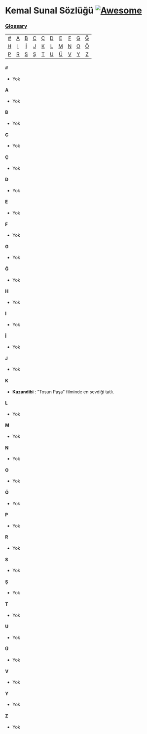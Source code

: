 # Kemal Sunal Sözlüğü [![Awesome](https://cdn.rawgit.com/sindresorhus/awesome/d7305f38d29fed78fa85652e3a63e154dd8e8829/media/badge.svg)](https://github.com/sindresorhus/awesome)
### [Glossary](#glossary)
|     |     |     |     |     |     |     |     |     |     |
|:-:  |:-:  |:-:  |:-:  |:-:  |:-:  |:-:  |:-:  |:-:  |:-:  |
| [#](#) 	| [A](#a) 	| [B](#b) 	| [C](#c) | [Ç](#ç) 	| [D](#d) 	| [E](#e) 	| [F](#f) | [G](#g) | [Ğ](#ğ)  	
| [H](#h) | [I](#\ı)   | [İ](#i) 	| [J](#j) | [K](#k)   | [L](#l)   | [M](#m)   | [N](#n) | [O](#o) | [Ö](#ö)
| [P](#p) | [R](#r)   | [S](#s) 	| [Ş](#ş) | [T](#t)   | [U](#u)   | [Ü](#ü)   | [V](#v) | [Y](#y) | [Z](#z)

#### \#
* Yok

#### A
* Yok

#### B
* Yok

#### C
* Yok

#### Ç
* Yok

#### D
* Yok

#### E
* Yok

#### F
* Yok
  
#### G
* Yok

#### Ğ
* Yok
  
#### H
* Yok

#### I
* Yok

#### İ
* Yok

#### J
* Yok

#### K
* **Kazandibi** : "Tosun Paşa" filminde en sevdiği tatlı.

#### L
* Yok

#### M
* Yok

#### N
* Yok

#### O
* Yok

#### Ö
* Yok

#### P
* Yok

#### R
* Yok

#### S 
* Yok

#### Ş 
* Yok

#### T
* Yok

#### U
* Yok

#### Ü
* Yok

#### V
* Yok

#### Y
* Yok

#### Z
* Yok
